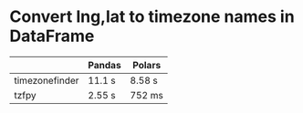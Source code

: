 # Convert lng,lat to timezone names in DataFrame

|                | Pandas | Polars |
| -------------- | ------ | ------ |
| timezonefinder | 11.1 s | 8.58 s |
| tzfpy          | 2.55 s | 752 ms |
